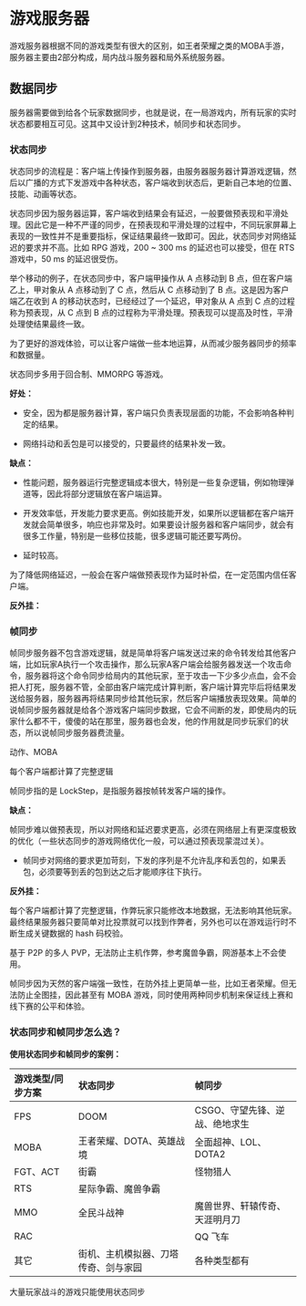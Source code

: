 <!--
 * @Author : Hu Jingbo
 * @Date   : 2022-01-18
-->

# 游戏服务器

游戏服务器根据不同的游戏类型有很大的区别，如王者荣耀之类的MOBA手游，服务器主要由2部分构成，局内战斗服务器和局外系统服务器。

## 数据同步

服务器需要做到给各个玩家数据同步，也就是说，在一局游戏内，所有玩家的实时状态都要相互可见。这其中又设计到2种技术，帧同步和状态同步。

### 状态同步

状态同步的流程是：客户端上传操作到服务器，由服务器服务器计算游戏逻辑，然后以广播的方式下发游戏中各种状态，客户端收到状态后，更新自己本地的位置、技能、动画等状态。

状态同步因为服务器运算，客户端收到结果会有延迟，一般要做预表现和平滑处理。因此它是一种不严谨的同步，在预表现和平滑处理的过程中，不同玩家屏幕上表现的一致性并不是重要指标，保证结果最终一致即可。因此，状态同步对网络延迟的要求并不高。比如 RPG 游戏，200 ~ 300 ms 的延迟也可以接受，但在 RTS 游戏中，50 ms 的延迟很受伤。

举个移动的例子，在状态同步中，客户端甲操作从 A 点移动到 B 点，但在客户端乙上，甲对象从 A 点移动到了 C 点，然后从 C 点移动到了 B 点。这是因为客户端乙在收到 A 的移动状态时，已经经过了一个延迟，甲对象从 A 点到 C 点的过程称为预表现，从 C 点到 B 点的过程称为平滑处理。预表现可以提高及时性，平滑处理使结果最终一致。

为了更好的游戏体验，可以让客户端做一些本地运算，从而减少服务器同步的频率和数据量。

状态同步多用于回合制、MMORPG 等游戏。

**好处：**

* 安全，因为都是服务器计算，客户端只负责表现层面的功能，不会影响各种判定的结果。

* 网络抖动和丢包是可以接受的，只要最终的结果补发一致。

**缺点：**

* 性能问题，服务器运行完整逻辑成本很大，特别是一些复杂逻辑，例如物理弹道等，因此将部分逻辑放在客户端运算。

* 开发效率低，开发能力要求更高。例如技能开发，如果所以逻辑都在客户端开发就会简单很多，响应也非常及时。如果要设计服务器和客户端同步，就会有很多工作量，特别是一些移位技能，很多逻辑可能还要写两份。

* 延时较高。

为了降低网络延迟，一般会在客户端做预表现作为延时补偿，在一定范围内信任客户端。

**反外挂：**


### 帧同步

帧同步服务器不包含游戏逻辑，就是简单将客户端发送过来的命令转发给其他客户端，比如玩家A执行一个攻击操作，那么玩家A客户端会给服务器发送一个攻击命令，服务器将这个命令同步给局内的其他玩家，至于攻击一下少多少点血，会不会把人打死，服务器不管，全部由客户端完成计算判断，客户端计算完毕后将结果发送给服务器，服务器再将结果同步给其他玩家，然后客户端播放表现效果。简单的说帧同步服务器就是给各个游戏客户端同步数据，它会不间断的发，即使局内的玩家什么都不干，傻傻的站在那里，服务器也会发，他的作用就是同步玩家们的状态，所以说帧同步服务器费流量。

动作、MOBA

每个客户端都计算了完整逻辑

帧同步指的是 LockStep，是指服务器按帧转发客户端的操作。

**缺点：**

帧同步难以做预表现，所以对网络和延迟要求更高，必须在网络层上有更深度极致的优化（一些状态同步的游戏网络优化一般，可以通过预表现蒙混过关）。

* 帧同步对网络的要求更加苛刻，下发的序列是不允许乱序和丢包的，如果丢包，必须要等到丢的包到达之后才能顺序往下执行。

**反外挂：**

每个客户端都计算了完整逻辑，作弊玩家只能修改本地数据，无法影响其他玩家。最终结果服务器只要简单对比投票就可以找到作弊者，另外也可以在游戏运行时不断生成关键数据的 hash 码校验。

基于 P2P 的多人 PVP，无法防止主机作弊，参考魔兽争霸，网游基本上不会使用。

帧同步因为天然的客户端强一致性，在防外挂上更简单一些，比如王者荣耀。但无法防止全图挂，因此甚至有 MOBA 游戏，同时使用两种同步机制来保证线上赛和线下赛的公平和体验。

### 状态同步和帧同步怎么选？

**使用状态同步和帧同步的案例：**

游戏类型/同步方案|状态同步|帧同步
:-|:-|:-
FPS|DOOM|CSGO、守望先锋、逆战、绝地求生
MOBA|王者荣耀、DOTA、英雄战境|全面超神、LOL、DOTA2
FGT、ACT|街霸|怪物猎人
RTS|星际争霸、魔兽争霸|
MMO|全民斗战神|魔兽世界、轩辕传奇、天涯明月刀
RAC||QQ 飞车
其它|街机、主机模拟器、刀塔传奇、剑与家园|各种类型都有

大量玩家战斗的游戏只能使用状态同步



